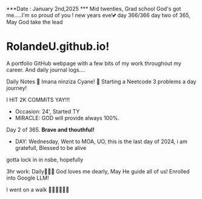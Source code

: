 ***Date : January 2nd,2025 *** Mid twenties, Grad school God's got me.....I'm so proud of you ! new years eve!💕 day 366/366 day two of 365, May God take the lead
# RolandeU.github.io!

A portfolio GitHub webpage with a few bits of my work throughout my career. And daily journal logs....


Daily Notes
💚 Imana ninziza Cyane! 
💚 Starting a Neetcode 3 problems a day journey!

I HIT 2K COMMITS YAY!!!

- Occasion: 24', Started TY 
- MIRACLE: GOD will provide always 100%.

Day 2 of 365. **Brave and thouthful!** 
- DAY: Wednesday, Went to MOA, UO, this is the last day of 2024, i am gratefull, Blessed to be alive

gotta lock in in nsbe, hopefully 

3hr work: Daily💚💚💚
God loves me dearly, May He guide all of  us!
Enrolled into Google LLM! 

I went on a walk 💚💚💚💚💚💚
